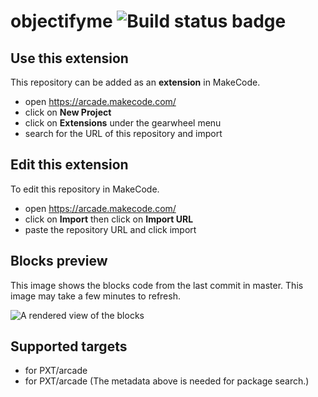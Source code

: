 # objectifyme ![Build status badge](https://github.com/pssc-dpp/objectifyme/workflows/MakeCode/badge.svg)



## Use this extension

This repository can be added as an **extension** in MakeCode.

* open https://arcade.makecode.com/
* click on **New Project**
* click on **Extensions** under the gearwheel menu
* search for the URL of this repository and import

## Edit this extension

To edit this repository in MakeCode.

* open https://arcade.makecode.com/
* click on **Import** then click on **Import URL**
* paste the repository URL and click import

## Blocks preview

This image shows the blocks code from the last commit in master.
This image may take a few minutes to refresh.

![A rendered view of the blocks](https://github.com/pssc-dpp/objectifyme/raw/master/.makecode/blocks.png)

## Supported targets

* for PXT/arcade
* for PXT/arcade
(The metadata above is needed for package search.)

